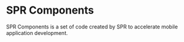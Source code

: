 SPR Components
==============

SPR Components is a set of code created by SPR to accelerate mobile application development. 